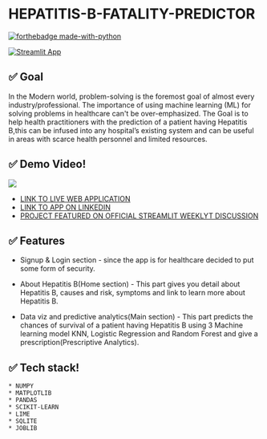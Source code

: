 # HEPATITIS-B-FATALITY-PREDICTOR

[![forthebadge made-with-python](http://ForTheBadge.com/images/badges/made-with-python.svg)](https://www.python.org/)

[![Streamlit App](https://static.streamlit.io/badges/streamlit_badge_black_white.svg)](https://share.streamlit.io/gift-ojeabulu/hepatitis-fatality-predictor/main/app.py)


## ✅ Goal
In the Modern world, problem-solving is the foremost goal of almost every industry/professional. The importance of using machine learning (ML) for solving problems in healthcare can't be over-emphasized. The Goal is to help health practitioners with the prediction of a patient having Hepatitis B,this can be infused into any hospital’s existing system and can be useful in areas with scarce health personnel and limited resources. 


## ✅ Demo Video!

![](https://github.com/Gift-Ojeabulu/Hepatitis-fatality-predictor/blob/main/Health-App-B.gif)
*  [LINK TO LIVE WEB APPLICATION](https://share.streamlit.io/gift-ojeabulu/hepatitis-fatality-predictor/main/app.py)
*  [LINK TO APP ON LINKEDIN](https://www.linkedin.com/posts/gift-ojabu_i-worked-on-a-predictive-analytics-project-activity-6785127012211163136-Hb2s)
*  [PROJECT FEATURED ON OFFICIAL STREAMLIT WEEKLYT DISCUSSION](https://discuss.streamlit.io/t/weekly-roundup-secrets-management-new-creators-playground-apps-and-more/11883)


## ✅ Features
* Signup & Login section - since the app is for healthcare decided to put some form of security.

* About Hepatitis B(Home section) - This part gives you detail about Hepatitis B, causes and risk, symptoms and link to learn more about Hepatitis B.

* Data viz and predictive analytics(Main section) - This part predicts the chances of survival of a patient having Hepatitis B using 3 Machine learning model KNN,   Logistic Regression and Random Forest and give a prescription(Prescriptive Analytics).

## ✅ Tech stack!
	* NUMPY
	* MATPLOTLIB
	* PANDAS
	* SCIKIT-LEARN
	* LIME
	* SQLITE
	* JOBLIB




